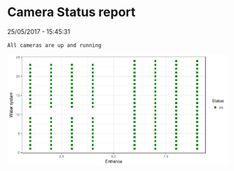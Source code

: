 Camera Status report
================
25/05/2017 - 15:45:31

    All cameras are up and running

![](camreport_files/figure-markdown_github/unnamed-chunk-2-1.png)
